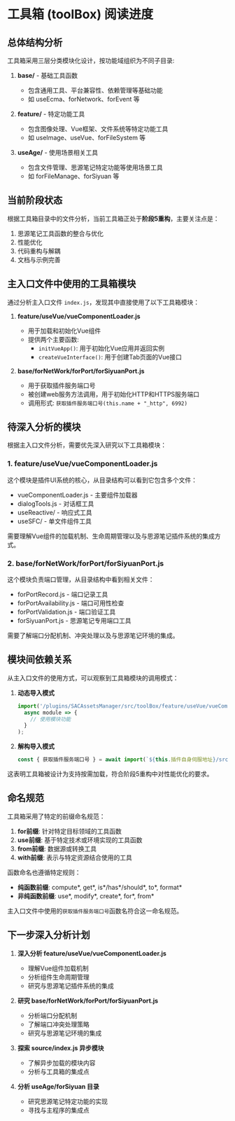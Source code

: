 # 工具箱 (toolBox) 阅读进度

## 总体结构分析

工具箱采用三层分类模块化设计，按功能域组织为不同子目录:

1. **base/** - 基础工具函数
   - 包含通用工具、平台兼容性、依赖管理等基础功能
   - 如 useEcma、forNetwork、forEvent 等

2. **feature/** - 特定功能工具
   - 包含图像处理、Vue框架、文件系统等特定功能工具
   - 如 useImage、useVue、forFileSystem 等

3. **useAge/** - 使用场景相关工具
   - 包含文件管理、思源笔记特定功能等使用场景工具
   - 如 forFileManage、forSiyuan 等

## 当前阶段状态

根据工具箱目录中的文件分析，当前工具箱正处于**阶段5重构**，主要关注点是：

1. 思源笔记工具函数的整合与优化
2. 性能优化
3. 代码重构与解耦
4. 文档与示例完善

## 主入口文件中使用的工具箱模块

通过分析主入口文件 `index.js`，发现其中直接使用了以下工具箱模块：

1. **feature/useVue/vueComponentLoader.js**
   - 用于加载和初始化Vue组件
   - 提供两个主要函数:
     - `initVueApp()`: 用于初始化Vue应用并返回实例
     - `createVueInterface()`: 用于创建Tab页面的Vue接口

2. **base/forNetWork/forPort/forSiyuanPort.js**
   - 用于获取插件服务端口号
   - 被创建web服务方法调用，用于初始化HTTP和HTTPS服务端口
   - 调用形式: `获取插件服务端口号(this.name + "_http", 6992)`

## 待深入分析的模块

根据主入口文件分析，需要优先深入研究以下工具箱模块：

### 1. feature/useVue/vueComponentLoader.js

这个模块是插件UI系统的核心，从目录结构可以看到它包含多个文件：
- vueComponentLoader.js - 主要组件加载器
- dialogTools.js - 对话框工具
- useReactive/ - 响应式工具
- useSFC/ - 单文件组件工具

需要理解Vue组件的加载机制、生命周期管理以及与思源笔记插件系统的集成方式。

### 2. base/forNetWork/forPort/forSiyuanPort.js

这个模块负责端口管理，从目录结构中看到相关文件：
- forPortRecord.js - 端口记录工具
- forPortAvailability.js - 端口可用性检查
- forPortValidation.js - 端口验证工具
- forSiyuanPort.js - 思源笔记专用端口工具

需要了解端口分配机制、冲突处理以及与思源笔记环境的集成。

## 模块间依赖关系

从主入口文件的使用方式，可以观察到工具箱模块的调用模式：

1. **动态导入模式**
   ```js
   import('/plugins/SACAssetsManager/src/toolBox/feature/useVue/vueComponentLoader.js').then(
     async module => {
       // 使用模块功能
     }
   );
   ```

2. **解构导入模式**
   ```js
   const { 获取插件服务端口号 } = await import(`${this.插件自身伺服地址}/src/toolBox/base/forNetWork/forPort/forSiyuanPort.js`);
   ```

这表明工具箱被设计为支持按需加载，符合阶段5重构中对性能优化的要求。

## 命名规范

工具箱采用了特定的前缀命名规范：

1. **for前缀**: 针对特定目标领域的工具函数
2. **use前缀**: 基于特定技术或环境实现的工具函数
3. **from前缀**: 数据源或转换工具
4. **with前缀**: 表示与特定资源结合使用的工具

函数命名也遵循特定规则：

- **纯函数前缀**: compute*, get*, is*/has*/should*, to*, format*
- **非纯函数前缀**: use*, modify*, create*, for*, from*

主入口文件中使用的`获取插件服务端口号`函数名符合这一命名规范。

## 下一步深入分析计划

1. **深入分析 feature/useVue/vueComponentLoader.js**
   - 理解Vue组件加载机制
   - 分析组件生命周期管理
   - 研究与思源笔记插件系统的集成

2. **研究 base/forNetWork/forPort/forSiyuanPort.js**
   - 分析端口分配机制
   - 了解端口冲突处理策略
   - 研究与思源笔记环境的集成

3. **探索 source/index.js 异步模块**
   - 了解异步加载的模块内容
   - 分析与工具箱的集成点

4. **分析 useAge/forSiyuan 目录**
   - 研究思源笔记特定功能的实现
   - 寻找与主程序的集成点 